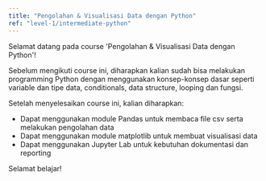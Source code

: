 ```yaml
---
title: "Pengolahan & Visualisasi Data dengan Python"
ref: "level-1/intermediate-python"
---
```


Selamat datang pada course 'Pengolahan & Visualisasi Data dengan Python'!

Sebelum mengikuti course ini, diharapkan kalian sudah bisa melakukan programming Python dengan menggunakan konsep-konsep dasar seperti variable dan tipe data, conditionals, data structure, looping dan fungsi.

Setelah menyelesaikan course ini, kalian diharapkan:

<ul class="list-style-checklist">
  <li>Dapat menggunakan module Pandas untuk membaca file csv serta melakukan pengolahan data</li>
  <li>Dapat menggunakan module matplotlib untuk membuat visualisasi data</li>
  <li>Dapat menggunakan Jupyter Lab untuk kebutuhan dokumentasi dan reporting</li>
</ul>

Selamat belajar!
